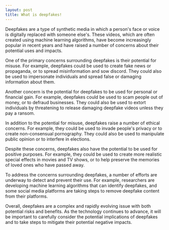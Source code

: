 ```yaml
---
layout: post
title: What is deepfakes!
---
```


Deepfakes are a type of synthetic media in which a person's face or voice is digitally replaced with someone else's. These videos, which are often created using machine learning algorithms, have become increasingly popular in recent years and have raised a number of concerns about their potential uses and impacts.

One of the primary concerns surrounding deepfakes is their potential for misuse. For example, deepfakes could be used to create fake news or propaganda, or to spread misinformation and sow discord. They could also be used to impersonate individuals and spread false or damaging information about them.

Another concern is the potential for deepfakes to be used for personal or financial gain. For example, deepfakes could be used to scam people out of money, or to defraud businesses. They could also be used to extort individuals by threatening to release damaging deepfake videos unless they pay a ransom.

In addition to the potential for misuse, deepfakes raise a number of ethical concerns. For example, they could be used to invade people's privacy or to create non-consensual pornography. They could also be used to manipulate public opinion or to interfere in elections.

Despite these concerns, deepfakes also have the potential to be used for positive purposes. For example, they could be used to create more realistic special effects in movies and TV shows, or to help preserve the memories of loved ones who have passed away.

To address the concerns surrounding deepfakes, a number of efforts are underway to detect and prevent their use. For example, researchers are developing machine learning algorithms that can identify deepfakes, and some social media platforms are taking steps to remove deepfake content from their platforms.

Overall, deepfakes are a complex and rapidly evolving issue with both potential risks and benefits. As the technology continues to advance, it will be important to carefully consider the potential implications of deepfakes and to take steps to mitigate their potential negative impacts.
